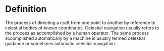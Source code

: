 # Definition

The process of directing a craft from one point to another by reference
to celestial bodies of known coordinates. Celestial navigation usually
refers to the process as accomplished by a human operator. The same
process accomplished automatically by a machine is usually termed
celestial guidance or sometimes automatic celestial navigation.
